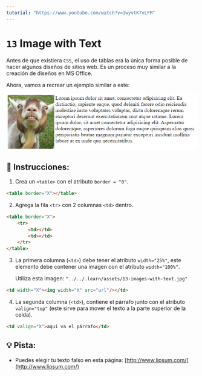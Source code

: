 ```yaml
---
tutorial: "https://www.youtube.com/watch?v=1wyvtK7vLFM"
---
```


# `13` Image with Text

Antes de que existiera `CSS`, el uso de tablas era la única forma posible de hacer algunos diseños de sitios web. Es un proceso muy similar a la creación de diseños en MS Office.

Ahora, vamos a recrear un ejemplo similar a este:

![demo](../../.learn/assets/13-images-with-text-2.png?raw=true)

## 📝 Instrucciones:

1. Crea un `<table>` con el atributo `border = "0"`.

```html
<table border="X"></table>
```

2. Agrega la fila `<tr>` con 2 columnas `<td>` dentro.

```html
<table border="X">
    <tr>
        <td></td>
        <td></td>
    </tr>
</table>
```

3. La primera columna (`<td>`) debe tener el atributo `width="25%"`, este elemento debe contener una imagen con el atributo `width="100%"`.

    Utiliza esta imagen: `"../../.learn/assets/13-images-with-text.jpg"`

```html
<td width="X"><img width="X" src="url"/></td>
```

4. La segunda columna (`<td>`), contiene el párrafo junto con el atributo `valign="top"` (este sirve para mover el texto a la parte superior de la celda).

```html
<td valign="X">aquí va el párrafo</td>
```

## 💡 Pista:

+ Puedes elegir tu texto falso en esta página: [http://www.lipsum.com/](http://www.lipsum.com/)
